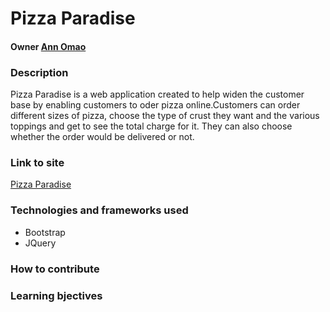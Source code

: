 # Pizza Paradise
#### Owner [Ann Omao](https://github.com/annomao/)
### Description
Pizza Paradise is a web application created to help widen the customer base by enabling customers to oder pizza online.Customers can order different sizes of pizza, choose the type of crust they want and the various toppings and get to see the total charge for it. They can also choose whether the order would be delivered or not.
### Link to site
[Pizza Paradise]()
### Technologies and frameworks used
- Bootstrap
- JQuery
### How to contribute
### Learning bjectives 